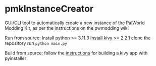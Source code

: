 # pmkInstanceCreator
GUI/CLI tool to automatically create a new instance of the PalWorld Modding Kit, as per the instructions on the pwmodding wiki

Run from source:
  Install python >= 3.11.3
  [Install kivy >= 2.2.1](https://kivy.org/doc/stable/gettingstarted/installation.html)
  clone the repository
  run `python main.py`

Build from source:
  follow the [instructions](https://kivy.org/doc/stable/guide/packaging-windows.html) for building a kivy app with pyinstaller 

